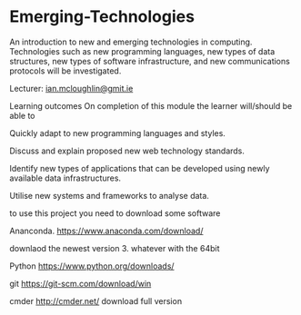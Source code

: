 # Emerging-Technologies

An introduction to new and emerging technologies in computing. Technologies such as new programming languages, new types of data structures, new types of software infrastructure, and new communications protocols will be investigated.

Lecturer: ian.mcloughlin@gmit.ie

Learning outcomes
On completion of this module the learner will/should be able to

Quickly adapt to new programming languages and styles.

Discuss and explain proposed new web technology standards.

Identify new types of applications that can be developed using newly available data infrastructures.

Utilise new systems and frameworks to analyse data.

to use this project you need to download some software

Ananconda.
https://www.anaconda.com/download/

downlaod the newest version 3. whatever with the 64bit

Python https://www.python.org/downloads/

git https://git-scm.com/download/win

cmder http://cmder.net/
download full version

